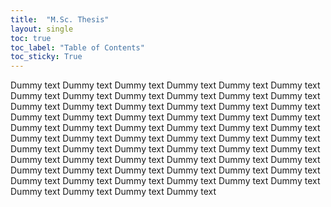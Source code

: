 ```yaml
---
title:  "M.Sc. Thesis"
layout: single
toc: true
toc_label: "Table of Contents"
toc_sticky: True
---
```


Dummy text Dummy text Dummy text Dummy text Dummy text Dummy text Dummy text Dummy text Dummy text Dummy text Dummy text Dummy text Dummy text Dummy text Dummy text Dummy text Dummy text Dummy text Dummy text Dummy text Dummy text Dummy text Dummy text Dummy text Dummy text Dummy text Dummy text Dummy text Dummy text Dummy text Dummy text Dummy text Dummy text Dummy text Dummy text Dummy text Dummy text Dummy text Dummy text Dummy text Dummy text Dummy text Dummy text Dummy text Dummy text Dummy text Dummy text Dummy text Dummy text Dummy text Dummy text Dummy text Dummy text Dummy text Dummy text Dummy text Dummy text Dummy text Dummy text Dummy text Dummy text Dummy text Dummy text Dummy text